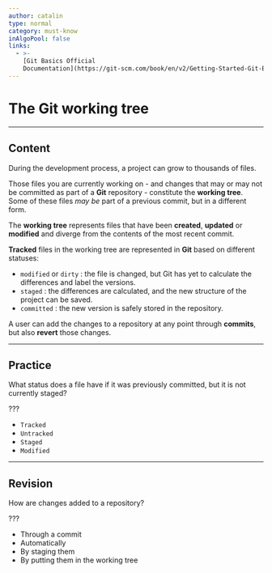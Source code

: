 ```yaml
---
author: catalin
type: normal
category: must-know
inAlgoPool: false
links:
  - >-
    [Git Basics Official
    Documentation](https://git-scm.com/book/en/v2/Getting-Started-Git-Basics){website}
---
```


# The Git working tree


---

## Content

During the development process, a project can grow to thousands of files.

Those files you are currently working on - and changes that may or may not be committed as part of a **Git** repository - constitute the **working tree**.  Some of these files *may be* part of a previous commit, but in a different form.

The **working tree** represents files that have been **created**, **updated** or **modified** and diverge from the contents of the most recent commit.

**Tracked** files in the working tree are represented in **Git** based on different statuses:

- `modified` or `dirty` : the file is changed, but Git has yet to calculate the differences and label the versions.
- `staged` : the differences are calculated, and the new structure of the project can be saved.
- `committed` : the new version is safely stored in the repository.

A user can add the changes to a repository at any point through **commits**, but also **revert** those changes.


---

## Practice

What status does a file have if it was previously committed, but it is not currently staged?

???

- `Tracked`
- `Untracked`
- `Staged`
- `Modified`


---

## Revision

How are changes added to a repository?

???

- Through a commit
- Automatically
- By staging them
- By putting them in the working tree
 
